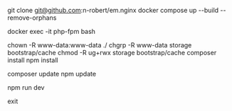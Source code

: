 git clone git@github.com:n-robert/em.nginx
docker compose up --build --remove-orphans

docker exec -it php-fpm bash

[//]: # (    first installation)
    chown -R www-data:www-data ./
    chgrp -R www-data storage bootstrap/cache
    chmod -R ug+rwx storage bootstrap/cache
    composer install
    npm install
    
[//]: # (    updating)
    composer update
    npm update

[//]: # (    always)
    npm run dev

exit

